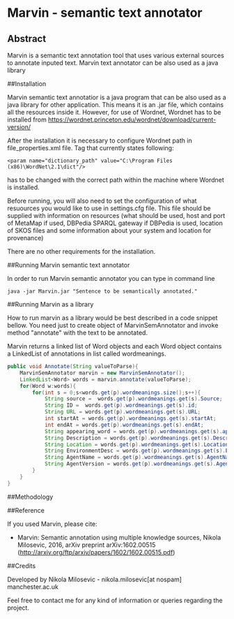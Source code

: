 # Marvin - semantic text annotator
## Abstract
Marvin is a semantic text annotation tool that uses various external sources to annotate inputed text. Marvin text annotator can be also used as a java library

##Installation

Marvin semantic text annotatior is a java program that can be also used as a java library for other application. This means it is an .jar file, which contains all the resources inside it. However, for use of Wordnet, Wordnet has to be installed from https://wordnet.princeton.edu/wordnet/download/current-version/

After the installation it is necessary to configure Wordnet path in file_properties.xml file. Tag that currently states following:

```<param name="dictionary_path" value="C:\Program Files (x86)\WordNet\2.1\dict"/>```

has to be changed with the correct path within the machine where Wordnet is installed. 

Before running, you will also need to set the configuration of what resuources you would like to use in settings.cfg file. This file should be supplied with information on resources (what should be used, host and port of MetaMap if used, DBPedia SPARQL gateway if DBPedia is used, location of SKOS files and some information about your system and location for provenance)

There are no other requirements for the installation.

##Running Marvin semantic text annotator

In order to run Marvin semantic annotator you can type in command line 

```java -jar Marvin.jar "Sentence to be semantically annotated."```

##Running Marvin as a library

How to run marvin as a library would be best described in a code snippet bellow. You need just to create object of MarvinSemAnnotator and invoke method "annotate" with the text to be annotated.

Marvin returns a linked list of Word objects and each Word object contains a LinkedList of annotations in list called wordmeanings.


```java
public void Annotate(String valueToParse){
	MarvinSemAnnotator marvin = new MarvinSemAnnotator();
	LinkedList<Word> words = marvin.annotate(valueToParse);
	for(Word w:words){
		for(int s = 0;s<words.get(p).wordmeanings.size();s++){
			String source =  words.get(p).wordmeanings.get(s).Source;
			String ID =  words.get(p).wordmeanings.get(s).id;
			String URL = words.get(p).wordmeanings.get(s).URL;
			int startAt = words.get(p).wordmeanings.get(s).startAt;
			int endAt = words.get(p).wordmeanings.get(s).endAt;
			String appearing_word = words.get(p).wordmeanings.get(s).appearingWord;
			String Description = words.get(p).wordmeanings.get(s).Description;
			String Location = words.get(p).wordmeanings.get(s).Location;
			String EnvironmentDesc = words.get(p).wordmeanings.get(s).EnvironmentDesc;
			String AgentName = words.get(p).wordmeanings.get(s).AgentName;
			String AgentVersion = words.get(p).wordmeanings.get(s).AgentVersion;
		}
	}
}
```

##Methodology

##Reference

If you used Marvin, please cite:
 
* Marvin: Semantic annotation using multiple knowledge sources, Nikola Milosevic, 2016, arXiv preprint arXiv:1602.00515 (http://arxiv.org/ftp/arxiv/papers/1602/1602.00515.pdf)


##Credits

Developed by Nikola Milosevic - nikola.milosevic[at nospam] manchester.ac.uk

Feel free to contact me for any kind of information or queries regarding the project. 
